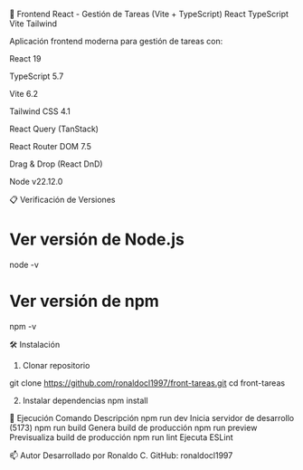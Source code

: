 🚀 Frontend React - Gestión de Tareas (Vite + TypeScript)
React
TypeScript
Vite
Tailwind

Aplicación frontend moderna para gestión de tareas con:

React 19

TypeScript 5.7

Vite 6.2

Tailwind CSS 4.1

React Query (TanStack)

React Router DOM 7.5

Drag & Drop (React DnD)

Node v22.12.0

📋 Verificación de Versiones
# Ver versión de Node.js
node -v

# Ver versión de npm
npm -v


🛠 Instalación
1. Clonar repositorio

git clone https://github.com/ronaldocl1997/front-tareas.git
cd front-tareas

2. Instalar dependencias
npm install

🚀 Ejecución
Comando	Descripción
npm run dev	Inicia servidor de desarrollo (5173)
npm run build	Genera build de producción
npm run preview	Previsualiza build de producción
npm run lint	Ejecuta ESLint

📫 Autor
Desarrollado por Ronaldo C.
GitHub: ronaldocl1997